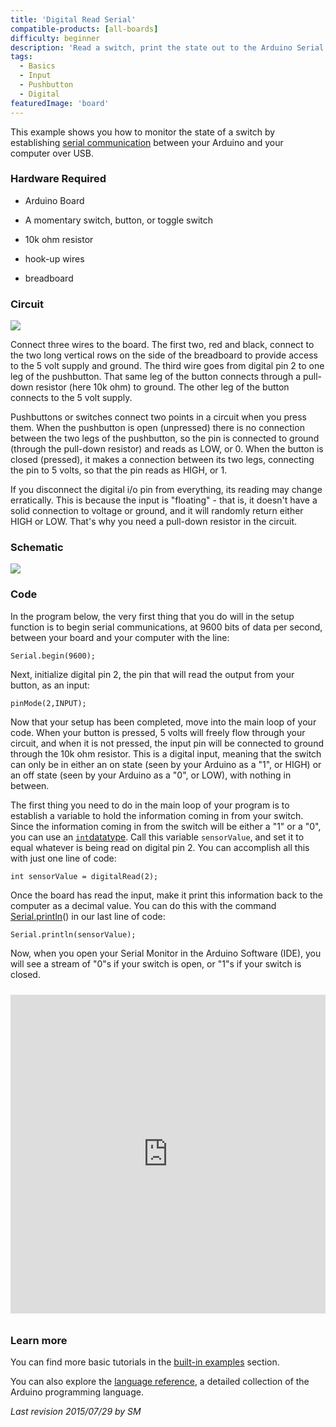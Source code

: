 ```yaml
---
title: 'Digital Read Serial'
compatible-products: [all-boards]
difficulty: beginner
description: 'Read a switch, print the state out to the Arduino Serial Monitor.'
tags: 
  - Basics
  - Input
  - Pushbutton
  - Digital
featuredImage: 'board'
---
```


This example shows you how to monitor the state of a switch by establishing [serial communication](https://www.arduino.cc/en/Reference/Serial) between your Arduino and your computer over USB.

### Hardware Required

- Arduino Board

- A momentary switch, button, or toggle switch

- 10k ohm resistor

- hook-up wires

- breadboard

### Circuit

![](assets/circuit.png)


Connect three wires to the board. The first two, red and black, connect to the two long vertical rows on the side of the breadboard to provide access to the 5 volt supply and ground. The third wire goes from digital pin 2 to one leg of the pushbutton. That same leg of the button connects through a pull-down resistor (here 10k ohm) to ground. The other leg of the button connects to the 5 volt supply.

Pushbuttons or switches connect two points in a circuit when you press them. When the pushbutton is open (unpressed) there is no connection between the two legs of the pushbutton, so the pin is connected to ground (through the pull-down resistor) and reads as LOW, or 0. When the button is closed (pressed), it makes a connection between its two legs, connecting the pin to 5 volts, so that the pin reads as HIGH, or 1.

If you disconnect the digital i/o pin from everything, its reading may change erratically. This is because the input is "floating" - that is, it doesn't have a solid connection to voltage or ground, and it will randomly return either HIGH or LOW. That's why you need a pull-down resistor in the circuit.

### Schematic

![](assets/schematic.png)

### Code

In the program below, the very first thing that you do will in the setup function is to begin serial communications, at 9600 bits of data per second, between your board and your computer with the line:

`Serial.begin(9600);`

Next, initialize digital pin 2, the pin that will read the output from your button, as an input:

`pinMode(2,INPUT);`

Now that your setup has been completed, move into the main loop of your code. When your button is pressed, 5 volts will freely flow through your circuit, and when it is not pressed, the input pin will be connected to ground through the 10k ohm resistor. This is a digital input, meaning that the switch can only be in either an on state (seen by your Arduino as a "1", or HIGH)  or an off state (seen by your Arduino as a "0", or LOW), with nothing in between.

The first thing you need to do in the main loop of your program is to establish a variable to hold the information coming in from your switch. Since the information coming in from the switch will be either a "1" or a "0",  you can use an [`int`datatype](https://www.arduino.cc/en/Reference/Int). Call this variable `sensorValue`, and set it to equal whatever is being read on digital pin 2. You can accomplish all this with just one line of code:

`int sensorValue = digitalRead(2);`

Once the board has read the input, make it print this information back to the computer as a decimal value. You can do this with the command [Serial.println](https://www.arduino.cc/en/Serial/Println)()  in our last line of code:

`Serial.println(sensorValue);`

Now, when you open your Serial Monitor in the Arduino Software (IDE), you will see a stream of "0"s if your switch is open, or "1"s if your switch is closed.

<iframe src='https://create.arduino.cc/example/builtin/01.Basics%5CDigitalReadSerial/DigitalReadSerial/preview?embed&snippet' style='height:510px;width:100%;margin:10px 0' frameborder='0'></iframe>

### Learn more

You can find more basic tutorials in the [built-in examples](/built-in-examples) section.

You can also explore the [language reference](https://www.arduino.cc/reference/en/), a detailed collection of the Arduino programming language.

*Last revision 2015/07/29 by SM*
